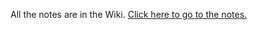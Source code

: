 All the notes are in the Wiki.
[Click here to go to the notes.](https://github.com/MarioSubspace/notes-c-sharp/wiki)
